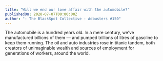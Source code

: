 ```yaml
---
title: "Will we end our love affair with the automobile?"
publishedOn: 2020-07-07T00:00:00Z
author: "- The BlackSpot Collective - Adbusters #150"
---
```


The automobile is a hundred years old. In a mere century, we’ve manufactured billions of them — and pumped trillions of litres of gasoline to keep them running. The oil and auto industries rose in titanic tandem, both creators of unimaginable wealth and sources of employment for generations of workers, around the world.